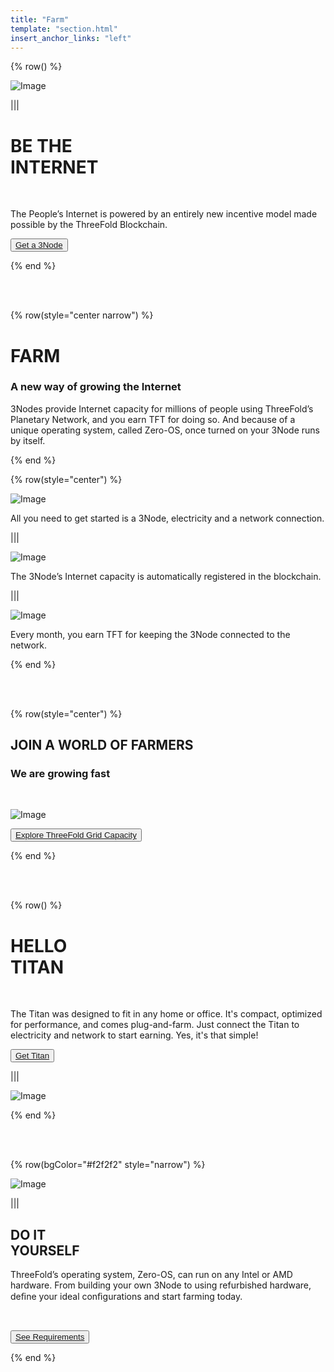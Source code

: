 ```yaml
---
title: "Farm"
template: "section.html"
insert_anchor_links: "left"
---
```





{% row() %}

![Image](/images/farm_header.jpg)

|||

# BE THE <br> INTERNET

<br>

The People’s Internet is powered by an entirely new incentive model made possible by the ThreeFold Blockchain.


<button>[Get a 3Node](/deploy)</button>

{% end %}


<br>
<br>

{% row(style="center narrow") %}

# FARM
### A new way of growing the Internet

3Nodes provide Internet capacity for millions of people using ThreeFold’s Planetary Network, and you earn TFT for doing so. And because of a unique operating system, called Zero-OS, once turned on your 3Node runs by itself.

{% end %}

{% row(style="center") %}

![Image](/images/plug_1.png)

All you need to get started is a 3Node, electricity and a network connection.

|||

![Image](/images/offer_2.png)

The 3Node’s Internet capacity is automatically registered in the blockchain.

|||

![Image](/images/Earn_3.png)

Every month, you earn TFT for keeping the 3Node connected to the network.

{% end %}

<br>
<br>

{% row(style="center") %}


## JOIN **A WORLD OF FARMERS**

### We are growing fast

<br>

![Image](/images/farm_map.png#mx-auto)

<button>[Explore ThreeFold Grid Capacity](/become-farmer)</button>


{% end %}

<br>
<br>

{% row() %}

# HELLO <br> TITAN

<br>

The Titan was designed to fit in any home or office. It's compact, optimized for performance, and comes plug-and-farm. Just connect the Titan to electricity and network to start earning. Yes, it's that simple!


<button>[Get Titan](/deploy)</button>

|||

![Image](/images/farm_titan.jpg)

{% end %}

<br>
<br>

{% row(bgColor="#f2f2f2" style="narrow") %}

![Image](/images/farm_do_it.png)


|||

## DO IT <br> **YOURSELF**

ThreeFold’s operating system, Zero-OS, can run on any Intel or AMD hardware. From building your own 3Node to using refurbished hardware, deﬁne your ideal conﬁgurations and start farming today.

<br>


<button>[See Requirements](/learn-more)</button>

{% end %}